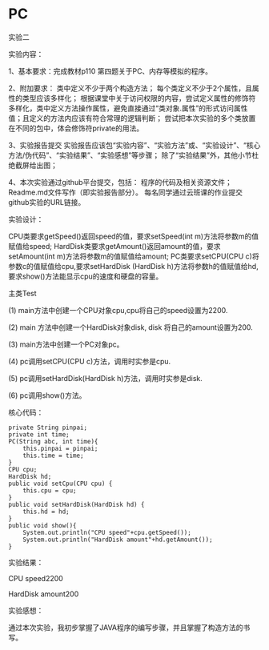 # PC
实验二

实验内容：

1、基本要求：完成教材p110 第四题关于PC、内存等模拟的程序。

2、附加要求：
   类中定义不少于两个构造方法；
   每个类定义不少于2个属性，且属性的类型应该多样化；
   根据课堂中关于访问权限的内容，尝试定义属性的修饰符多样化，类中定义方法操作属性，避免直接通过“类对象.属性”的形式访问属性值；且定义的方法内应该有符合常理的逻辑判断；
   尝试把本次实验的多个类放置在不同的包中，体会修饰符private的用法。
   
3、实验报告提交
   实验报告应该包“实验内容”、“实验方法”或、“实验设计”、“核心方法/伪代码”、“实验结果”、“实验感想”等步骤；
   除了“实验结果”外，其他小节杜绝截屏给出图；
   
4、本次实验通过github平台提交，包括：
   程序的代码及相关资源文件；
   Readme.md文件写作（即实验报告部分）。
   每名同学通过云班课的作业提交github实验的URL链接。

实验设计：

CPU类要求getSpeed()返回speed的值，要求setSpeed(int m)方法将参数m的值赋值给speed; HardDisk类要求getAmount()返回amount的值，要求setAmount(int m)方法将参数m的值赋值给amount; PC类要求setCPU(CPU c)将参数c的值赋值给cpu,要求setHardDisk (HardDisk h)方法将参数h的值赋值给hd,要求show()方法能显示cpu的速度和硬盘的容量。

主类Test

(1) main方法中创建一个CPU对象cpu,cpu将自己的speed设置为2200.

(2) main 方法中创建一个HardDisk对象disk, disk 将自己的amount设置为200.

(3) main方法中创建一个PC对象pc。

(4) pc调用setCPU(CPU c)方法，调用时实参是cpu.

(5) pc调用setHardDisk(HardDisk h)方法，调用时实参是disk.

(6) pc调用show()方法。


核心代码：

    private String pinpai;
    private int time;
    PC(String abc, int time){
        this.pinpai = pinpai;
        this.time = time;
    }
    CPU cpu;
    HardDisk hd;
    public void setCpu(CPU cpu) {
        this.cpu = cpu;
    }
    public void setHardDisk(HardDisk hd) {
        this.hd = hd;
    }
    public void show(){
        System.out.println("CPU speed"+cpu.getSpeed());
        System.out.println("HardDisk amount"+hd.getAmount());
    }
    
实验结果：

   CPU speed2200
   
   HardDisk amount200
   
实验感想：

   通过本次实验，我初步掌握了JAVA程序的编写步骤，并且掌握了构造方法的书写。
